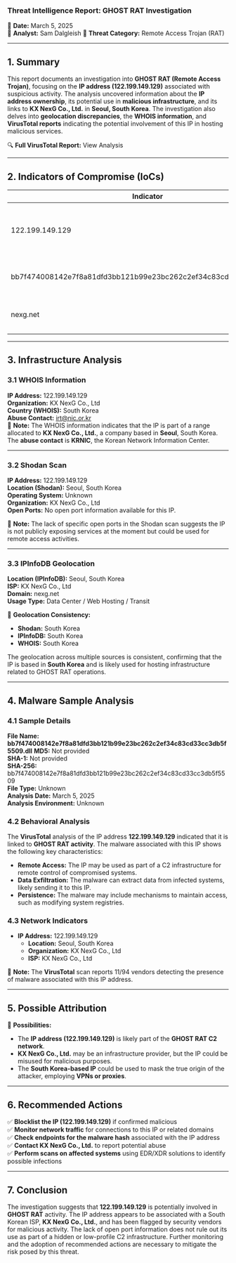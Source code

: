 ### **Threat Intelligence Report: GHOST RAT Investigation**

📅 **Date:** March 5, 2025  
👤 **Analyst:** Sam Dalgleish
🎯 **Threat Category:** Remote Access Trojan (RAT)

---

## **1. Summary**

This report documents an investigation into **GHOST RAT (Remote Access Trojan)**, focusing on the **IP address (122.199.149.129)** associated with suspicious activity. The analysis uncovered information about the **IP address ownership**, its potential use in **malicious infrastructure**, and its links to **KX NexG Co., Ltd.** in **Seoul, South Korea**. The investigation also delves into **geolocation discrepancies**, the **WHOIS information**, and **VirusTotal reports** indicating the potential involvement of this IP in hosting malicious services.

🔍 **Full VirusTotal Report:** View Analysis

---

## **2. Indicators of Compromise (IoCs)**

|**Indicator**|**Type**|**Description**|
|---|---|---|
|122.199.149.129|IP Address|Potential C2 IP address used by GHOST RAT|
|bb7f474008142e7f8a81dfd3bb121b99e23bc262c2ef34c83cd33cc3db5f5509|Malware Hash|GHOST RAT sample linked to this IP|
|nexg.net|Domain|Related domain associated with the IP|

---

## **3. Infrastructure Analysis**

### **3.1 WHOIS Information**

**IP Address:** 122.199.149.129  
**Organization:** KX NexG Co., Ltd  
**Country (WHOIS):** South Korea  
**Abuse Contact:** irt@nic.or.kr  
📌 **Note:** The WHOIS information indicates that the IP is part of a range allocated to **KX NexG Co., Ltd.**, a company based in **Seoul**, South Korea. The **abuse contact** is **KRNIC**, the Korean Network Information Center.

---

### **3.2 Shodan Scan**

**IP Address:** 122.199.149.129  
**Location (Shodan):** Seoul, South Korea  
**Operating System:** Unknown  
**Organization:** KX NexG Co., Ltd  
**Open Ports:** No open port information available for this IP.

📌 **Note:** The lack of specific open ports in the Shodan scan suggests the IP is not publicly exposing services at the moment but could be used for remote access activities.

---

### **3.3 IPInfoDB Geolocation**

**Location (IPInfoDB):** Seoul, South Korea  
**ISP:** KX NexG Co., Ltd  
**Domain:** nexg.net  
**Usage Type:** Data Center / Web Hosting / Transit

📌 **Geolocation Consistency:**

- **Shodan:** South Korea
- **IPInfoDB:** South Korea
- **WHOIS:** South Korea

The geolocation across multiple sources is consistent, confirming that the IP is based in **South Korea** and is likely used for hosting infrastructure related to GHOST RAT operations.

---

## **4. Malware Sample Analysis**

### **4.1 Sample Details**

**File Name:** **bb7f474008142e7f8a81dfd3bb121b99e23bc262c2ef34c83cd33cc3db5f5509.dll** 
**MD5:** Not provided  
**SHA-1:** Not provided  
**SHA-256:** bb7f474008142e7f8a81dfd3bb121b99e23bc262c2ef34c83cd33cc3db5f5509  
**File Type:** Unknown  
**Analysis Date:** March 5, 2025  
**Analysis Environment:** Unknown

### **4.2 Behavioral Analysis**

The **VirusTotal** analysis of the IP address **122.199.149.129** indicated that it is linked to **GHOST RAT activity**. The malware associated with this IP shows the following key characteristics:

- **Remote Access:** The IP may be used as part of a C2 infrastructure for remote control of compromised systems.
- **Data Exfiltration:** The malware can extract data from infected systems, likely sending it to this IP.
- **Persistence:** The malware may include mechanisms to maintain access, such as modifying system registries.

### **4.3 Network Indicators**

- **IP Address:** 122.199.149.129
    - **Location:** Seoul, South Korea
    - **Organization:** KX NexG Co., Ltd
    - **ISP:** KX NexG Co., Ltd

📌 **Note:** The **VirusTotal** scan reports 11/94 vendors detecting the presence of malware associated with this IP address.

---

## **5. Possible Attribution**

🔹 **Possibilities:**

- The **IP address (122.199.149.129)** is likely part of the **GHOST RAT C2 network**.
- **KX NexG Co., Ltd.** may be an infrastructure provider, but the IP could be misused for malicious purposes.
- The **South Korea-based IP** could be used to mask the true origin of the attacker, employing **VPNs or proxies**.

---

## **6. Recommended Actions**

✅ **Blocklist the IP (122.199.149.129)** if confirmed malicious  
✅ **Monitor network traffic** for connections to this IP or related domains  
✅ **Check endpoints for the malware hash** associated with the IP address  
✅ **Contact KX NexG Co., Ltd.** to report potential abuse  
✅ **Perform scans on affected systems** using EDR/XDR solutions to identify possible infections

---

## **7. Conclusion**

The investigation suggests that **122.199.149.129** is potentially involved in **GHOST RAT** activity. The IP address appears to be associated with a South Korean ISP, **KX NexG Co., Ltd.**, and has been flagged by security vendors for malicious activity. The lack of open port information does not rule out its use as part of a hidden or low-profile C2 infrastructure. Further monitoring and the adoption of recommended actions are necessary to mitigate the risk posed by this threat.